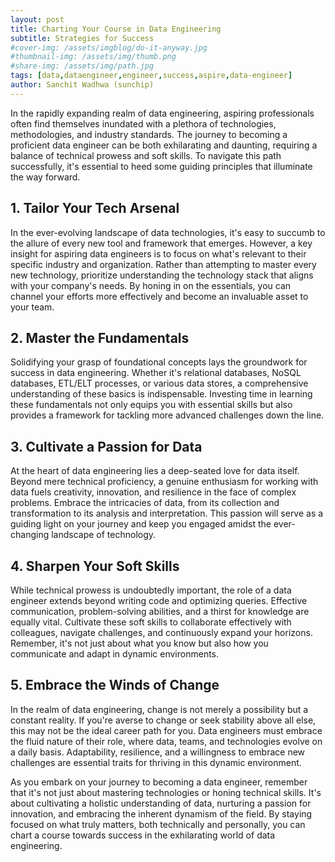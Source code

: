 ```yaml
---
layout: post
title: Charting Your Course in Data Engineering
subtitle: Strategies for Success
#cover-img: /assets/imgblog/do-it-anyway.jpg
#thumbnail-img: /assets/img/thumb.png
#share-img: /assets/img/path.jpg
tags: [data,dataengineer,engineer,success,aspire,data-engineer]
author: Sanchit Wadhwa (sunchip)
---
```


In the rapidly expanding realm of data engineering, aspiring professionals often find themselves inundated with a plethora of technologies, methodologies, and industry standards. The journey to becoming a proficient data engineer can be both exhilarating and daunting, requiring a balance of technical prowess and soft skills. To navigate this path successfully, it's essential to heed some guiding principles that illuminate the way forward.

## 1. Tailor Your Tech Arsenal

In the ever-evolving landscape of data technologies, it's easy to succumb to the allure of every new tool and framework that emerges. However, a key insight for aspiring data engineers is to focus on what's relevant to their specific industry and organization. Rather than attempting to master every new technology, prioritize understanding the technology stack that aligns with your company's needs. By honing in on the essentials, you can channel your efforts more effectively and become an invaluable asset to your team.

## 2. Master the Fundamentals

Solidifying your grasp of foundational concepts lays the groundwork for success in data engineering. Whether it's relational databases, NoSQL databases, ETL/ELT processes, or various data stores, a comprehensive understanding of these basics is indispensable. Investing time in learning these fundamentals not only equips you with essential skills but also provides a framework for tackling more advanced challenges down the line.

## 3. Cultivate a Passion for Data

At the heart of data engineering lies a deep-seated love for data itself. Beyond mere technical proficiency, a genuine enthusiasm for working with data fuels creativity, innovation, and resilience in the face of complex problems. Embrace the intricacies of data, from its collection and transformation to its analysis and interpretation. This passion will serve as a guiding light on your journey and keep you engaged amidst the ever-changing landscape of technology.

## 4. Sharpen Your Soft Skills

While technical prowess is undoubtedly important, the role of a data engineer extends beyond writing code and optimizing queries. Effective communication, problem-solving abilities, and a thirst for knowledge are equally vital. Cultivate these soft skills to collaborate effectively with colleagues, navigate challenges, and continuously expand your horizons. Remember, it's not just about what you know but also how you communicate and adapt in dynamic environments.

## 5. Embrace the Winds of Change

In the realm of data engineering, change is not merely a possibility but a constant reality. If you're averse to change or seek stability above all else, this may not be the ideal career path for you. Data engineers must embrace the fluid nature of their role, where data, teams, and technologies evolve on a daily basis. Adaptability, resilience, and a willingness to embrace new challenges are essential traits for thriving in this dynamic environment.

As you embark on your journey to becoming a data engineer, remember that it's not just about mastering technologies or honing technical skills. It's about cultivating a holistic understanding of data, nurturing a passion for innovation, and embracing the inherent dynamism of the field. By staying focused on what truly matters, both technically and personally, you can chart a course towards success in the exhilarating world of data engineering.